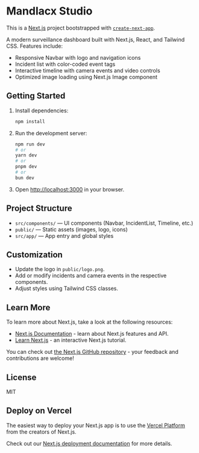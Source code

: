 # Mandlacx Studio

This is a [Next.js](https://nextjs.org) project bootstrapped with [`create-next-app`](https://nextjs.org/docs/app/api-reference/cli/create-next-app).

A modern surveillance dashboard built with Next.js, React, and Tailwind CSS. Features include:

- Responsive Navbar with logo and navigation icons
- Incident list with color-coded event tags
- Interactive timeline with camera events and video controls
- Optimized image loading using Next.js Image component

## Getting Started

1. Install dependencies:

   ```bash
   npm install
   ```

2. Run the development server:

   ```bash
   npm run dev
   # or
   yarn dev
   # or
   pnpm dev
   # or
   bun dev
   ```

3. Open [http://localhost:3000](http://localhost:3000) in your browser.

## Project Structure

- `src/components/` — UI components (Navbar, IncidentList, Timeline, etc.)
- `public/` — Static assets (images, logo, icons)
- `src/app/` — App entry and global styles

## Customization

- Update the logo in `public/logo.png`.
- Add or modify incidents and camera events in the respective components.
- Adjust styles using Tailwind CSS classes.

## Learn More

To learn more about Next.js, take a look at the following resources:

- [Next.js Documentation](https://nextjs.org/docs) - learn about Next.js features and API.
- [Learn Next.js](https://nextjs.org/learn) - an interactive Next.js tutorial.

You can check out [the Next.js GitHub repository](https://github.com/vercel/next.js) - your feedback and contributions are welcome!

## License

MIT

## Deploy on Vercel

The easiest way to deploy your Next.js app is to use the [Vercel Platform](https://vercel.com/new?utm_medium=default-template&filter=next.js&utm_source=create-next-app&utm_campaign=create-next-app-readme) from the creators of Next.js.

Check out our [Next.js deployment documentation](https://nextjs.org/docs/app/building-your-application/deploying) for more details.
